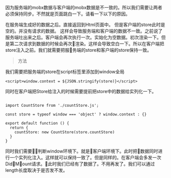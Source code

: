 因为服务端的mobx数据与客户端的mobx数据是不一致的。所以我们需要让两者必须保持同步。不然就是页面跳白一下。请看一下以下的原因。


在服务端生成好的数据之后。直接返回到Html页面中。
但是客户端的store此时是空的。并没有请求的数据。
这样会导致服务端和客户端的数据不一致。之前说了服务端吐出来之后。客户端会再次执行一次。实始化为空数据。初次渲染一下。但是第二次请求到数据的时候会再次渲染。这样会导致空白一下。所以在客户端把store注入之前。我们就需要把服务端的store和客户端的store保持一致。

> 方法

我们需要把服务端的store在script标签里添加到window全局

```
<script>window.context = ${JSON.stringify(store)}</script>
```

同时在客户端把Store给注入的时候需要提前把store中的数据给实列化一下。

```

import CountStore from './countStore.js';

const store = typeof window === 'object' ? window.context : {}

export default function () {
  return {
    countStore: new CountStore(store.countStore)
  }
}
```

同时我们需要判断window环境下。就是客户端环境下。此时把数据同时进行一个实列化注入。这样就可以保持一致了。但是同样的。在客户端会多发一次DidMount请求。此时我们已经有了数据了。不用再发了。我们可以通过length长度取决于是否发不发。

